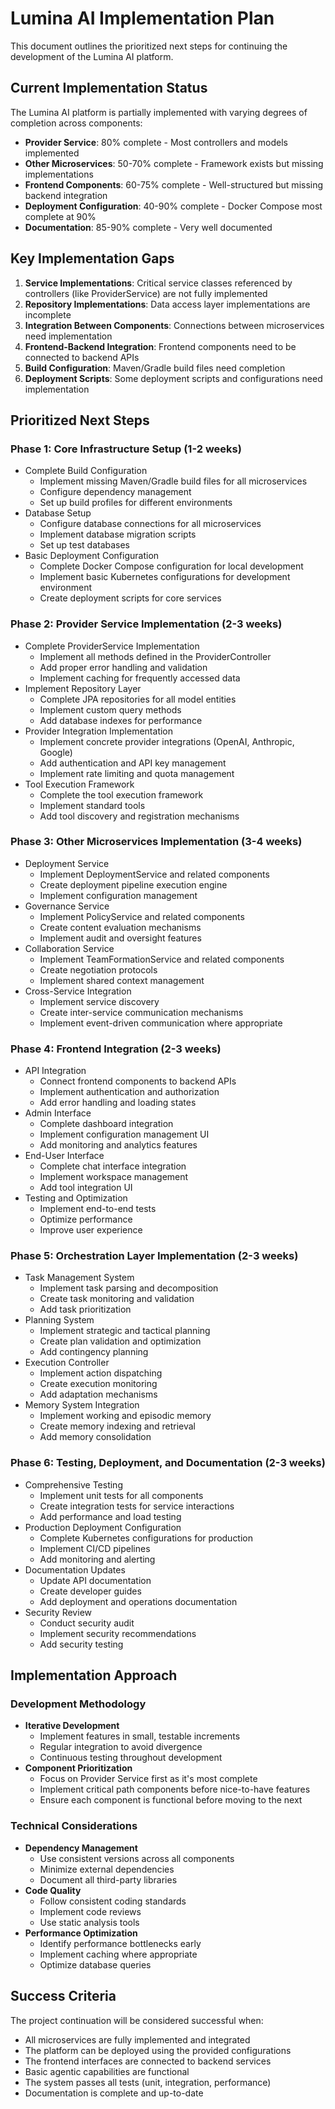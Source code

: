 # Lumina AI Implementation Plan

This document outlines the prioritized next steps for continuing the development of the Lumina AI platform.

## Current Implementation Status

The Lumina AI platform is partially implemented with varying degrees of completion across components:

- **Provider Service**: 80% complete - Most controllers and models implemented
- **Other Microservices**: 50-70% complete - Framework exists but missing implementations
- **Frontend Components**: 60-75% complete - Well-structured but missing backend integration
- **Deployment Configuration**: 40-90% complete - Docker Compose most complete at 90%
- **Documentation**: 85-90% complete - Very well documented

## Key Implementation Gaps

1. **Service Implementations**: Critical service classes referenced by controllers (like ProviderService) are not fully implemented
2. **Repository Implementations**: Data access layer implementations are incomplete
3. **Integration Between Components**: Connections between microservices need implementation
4. **Frontend-Backend Integration**: Frontend components need to be connected to backend APIs
5. **Build Configuration**: Maven/Gradle build files need completion
6. **Deployment Scripts**: Some deployment scripts and configurations need implementation

## Prioritized Next Steps

### Phase 1: Core Infrastructure Setup (1-2 weeks)
- Complete Build Configuration
  - Implement missing Maven/Gradle build files for all microservices
  - Configure dependency management
  - Set up build profiles for different environments
- Database Setup
  - Configure database connections for all microservices
  - Implement database migration scripts
  - Set up test databases
- Basic Deployment Configuration
  - Complete Docker Compose configuration for local development
  - Implement basic Kubernetes configurations for development environment
  - Create deployment scripts for core services

### Phase 2: Provider Service Implementation (2-3 weeks)
- Complete ProviderService Implementation
  - Implement all methods defined in the ProviderController
  - Add proper error handling and validation
  - Implement caching for frequently accessed data
- Implement Repository Layer
  - Complete JPA repositories for all model entities
  - Implement custom query methods
  - Add database indexes for performance
- Provider Integration Implementation
  - Implement concrete provider integrations (OpenAI, Anthropic, Google)
  - Add authentication and API key management
  - Implement rate limiting and quota management
- Tool Execution Framework
  - Complete the tool execution framework
  - Implement standard tools
  - Add tool discovery and registration mechanisms

### Phase 3: Other Microservices Implementation (3-4 weeks)
- Deployment Service
  - Implement DeploymentService and related components
  - Create deployment pipeline execution engine
  - Implement configuration management
- Governance Service
  - Implement PolicyService and related components
  - Create content evaluation mechanisms
  - Implement audit and oversight features
- Collaboration Service
  - Implement TeamFormationService and related components
  - Create negotiation protocols
  - Implement shared context management
- Cross-Service Integration
  - Implement service discovery
  - Create inter-service communication mechanisms
  - Implement event-driven communication where appropriate

### Phase 4: Frontend Integration (2-3 weeks)
- API Integration
  - Connect frontend components to backend APIs
  - Implement authentication and authorization
  - Add error handling and loading states
- Admin Interface
  - Complete dashboard integration
  - Implement configuration management UI
  - Add monitoring and analytics features
- End-User Interface
  - Complete chat interface integration
  - Implement workspace management
  - Add tool integration UI
- Testing and Optimization
  - Implement end-to-end tests
  - Optimize performance
  - Improve user experience

### Phase 5: Orchestration Layer Implementation (2-3 weeks)
- Task Management System
  - Implement task parsing and decomposition
  - Create task monitoring and validation
  - Add task prioritization
- Planning System
  - Implement strategic and tactical planning
  - Create plan validation and optimization
  - Add contingency planning
- Execution Controller
  - Implement action dispatching
  - Create execution monitoring
  - Add adaptation mechanisms
- Memory System Integration
  - Implement working and episodic memory
  - Create memory indexing and retrieval
  - Add memory consolidation

### Phase 6: Testing, Deployment, and Documentation (2-3 weeks)
- Comprehensive Testing
  - Implement unit tests for all components
  - Create integration tests for service interactions
  - Add performance and load testing
- Production Deployment Configuration
  - Complete Kubernetes configurations for production
  - Implement CI/CD pipelines
  - Add monitoring and alerting
- Documentation Updates
  - Update API documentation
  - Create developer guides
  - Add deployment and operations documentation
- Security Review
  - Conduct security audit
  - Implement security recommendations
  - Add security testing

## Implementation Approach

### Development Methodology
- **Iterative Development**
  - Implement features in small, testable increments
  - Regular integration to avoid divergence
  - Continuous testing throughout development
- **Component Prioritization**
  - Focus on Provider Service first as it's most complete
  - Implement critical path components before nice-to-have features
  - Ensure each component is functional before moving to the next

### Technical Considerations
- **Dependency Management**
  - Use consistent versions across all components
  - Minimize external dependencies
  - Document all third-party libraries
- **Code Quality**
  - Follow consistent coding standards
  - Implement code reviews
  - Use static analysis tools
- **Performance Optimization**
  - Identify performance bottlenecks early
  - Implement caching where appropriate
  - Optimize database queries

## Success Criteria
The project continuation will be considered successful when:
- All microservices are fully implemented and integrated
- The platform can be deployed using the provided configurations
- The frontend interfaces are connected to backend services
- Basic agentic capabilities are functional
- The system passes all tests (unit, integration, performance)
- Documentation is complete and up-to-date
